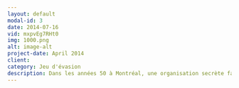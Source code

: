 ```yaml
---
layout: default
modal-id: 3
date: 2014-07-16
vid: mxpvEg7RHt0
img: 1000.png
alt: image-alt
project-date: April 2014
client: 
category: Jeu d'évasion
description: Dans les années 50 à Montréal, une organisation secrète fait des tests sur l'esprit de ses patients, sous le couvert d'une asile psychiatrique. Vous y avez été interné et vous devez maintenant travailler ensemble pour résoudre les énigmes, échapper aux obstacles et réussir à retrouver votre liberté, à la fois dans l'asile et dans votre propre esprit.
---
```

